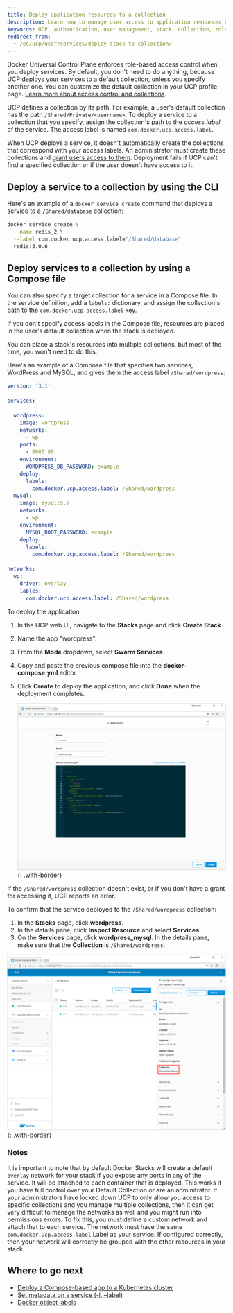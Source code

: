 ```yaml
---
title: Deploy application resources to a collection
description: Learn how to manage user access to application resources by using collections.
keywords: UCP, authentication, user management, stack, collection, role, application, resources
redirect_from:
  - /ee/ucp/user/services/deploy-stack-to-collection/
---
```


Docker Universal Control Plane enforces role-based access control when you
deploy services. By default, you don't need to do anything, because UCP deploys
your services to a default collection, unless you specify another one. You can
customize the default collection in your UCP profile page.
[Learn more about access control and collections](../authorization/index.md).

UCP defines a collection by its path. For example, a user's default collection
has the path `/Shared/Private/<username>`. To deploy a service to a collection
that you specify, assign the collection's path to the *access label* of the
service. The access label is named `com.docker.ucp.access.label`.

When UCP deploys a service, it doesn't automatically create the collections
that correspond with your access labels. An administrator must create these
collections and [grant users access to them](../authorization/grant-permissions.md).
Deployment fails if UCP can't find a specified collection or if the user
doesn't have access to it.

## Deploy a service to a collection by using the CLI

Here's an example of a `docker service create` command that deploys a service
to a `/Shared/database` collection:

```bash
docker service create \
  --name redis_2 \
  --label com.docker.ucp.access.label="/Shared/database"
  redis:3.0.6
```

## Deploy services to a collection by using a Compose file

You can also specify a target collection for a service in a Compose file.
In the service definition, add a `labels:` dictionary, and assign the
collection's path to the `com.docker.ucp.access.label` key.

If you don't specify access labels in the Compose file, resources are placed in
the user's default collection when the stack is deployed.

You can place a stack's resources into multiple collections, but most of the
time, you won't need to do this.

Here's an example of a Compose file that specifies two services, WordPress and
MySQL, and gives them the access label `/Shared/wordpress`:

```yaml
version: '3.1'

services:

  wordpress:
    image: wordpress
    networks:
      - wp
    ports:
      - 8080:80
    environment:
      WORDPRESS_DB_PASSWORD: example
    deploy:
      labels:
        com.docker.ucp.access.label: /Shared/wordpress
  mysql:
    image: mysql:5.7
    networks:
      - wp
    environment:
      MYSQL_ROOT_PASSWORD: example
    deploy:
      labels:
        com.docker.ucp.access.label: /Shared/wordpress

networks:
  wp:
    driver: overlay
    lables:
      com.docker.ucp.access.label: /Shared/wordpress
```

To deploy the application:

1. In the UCP web UI, navigate to the **Stacks** page and click **Create Stack**.
2. Name the app "wordpress".
3. From the **Mode** dropdown, select **Swarm Services**.
4. Copy and paste the previous compose file into the **docker-compose.yml** editor.
5. Click **Create** to deploy the application, and click **Done** when the
   deployment completes.

   ![](../images/deploy-stack-to-collection-1.png){: .with-border}

If the `/Shared/wordpress` collection doesn't exist, or if you don't have
a grant for accessing it, UCP reports an error.

To confirm that the service deployed to the `/Shared/wordpress` collection:

1. In the **Stacks** page, click **wordpress**.
2. In the details pane, click **Inspect Resource** and select **Services**.
3. On the **Services** page, click **wordpress_mysql**. In the details pane,
   make sure that the **Collection** is `/Shared/wordpress`.

![](../images/deploy-stack-to-collection-2.png){: .with-border}

### Notes

It is important to note that by default Docker Stacks will create a default `overlay`
network for your stack if you expose any ports in any of the service. It will be
attached to each container that is deployed. This works if you have full control over
your Default Collection or are an adminitrator. If your administrators have locked
down UCP to only allow you access to specific collections and you manage multiple
collections, then it can get very difficult to manage the networks as well and you
might run into permissions errors. To fix this, you must define a custom network
and attach that to each service. The network must have the same `com.docker.ucp.access.label`
Label as your service. If configured correctly, then your network will correctly
be grouped with the other resources in your stack.



## Where to go next

- [Deploy a Compose-based app to a Kubernetes cluster](../kubernetes/deploy-with-compose.md)
- [Set metadata on a service (-l, –label)](/engine/reference/commandline/service_create/#set-metadata-on-a-service--l-label.md)
- [Docker object labels](/engine/userguide/labels-custom-metadata/.md)
